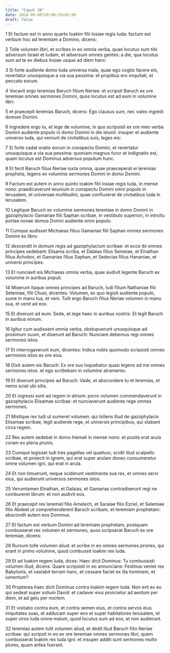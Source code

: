 ```yaml
---
title: "Caput 36"
date: 2024-09-06T20:00:55+02:00
draft: false
---
```



1 Et factum est in anno quarto Ioakim filii Iosiae regis Iuda: factum est verbum hoc ad Ieremiam a Domino, dicens:

2 Tolle volumen libri, et scribes in eo omnia verba, quae locutus sum tibi adversum Israel et Iudam, et adversum omnes gentes: a die, qua locutus sum ad te ex diebus Iosiae usque ad diem hanc:

3 Si forte audiente domo Iuda universa mala, quae ego cogito facere eis, revertatur unusquisque a via sua pessima: et propitius ero iniquitati, et peccato eorum.

4 Vocavit ergo Ieremias Baruch filium Neriae: et scripsit Baruch ex ore Ieremiae omnes sermones Domini, quos locutus est ad eum in volumine libri:

5 et praecepit Ieremias Baruch, dicens: Ego clausus sum, nec valeo ingredi domum Domini.

6 Ingredere ergo tu, et lege de volumine, in quo scripsisti ex ore meo verba Domini audiente populo in domo Domini in die ieiunii: insuper et audiente universo Iuda, qui veniunt de civitatibus suis, leges eis:

7 Si forte cadat oratio eorum in conspectu Domini, et revertatur unusquisque a via sua pessima: quoniam magnus furor et indignatio est, quam locutus est Dominus adversus populum hunc.

8 Et fecit Baruch filius Neriae iuxta omnia, quae praeceperat ei Ieremias propheta, legens ex volumine sermones Domini in domo Domini.

9 Factum est autem in anno quinto Ioakim filii Iosiae regis Iuda, in mense nono: praedicaverunt ieiunium in conspectu Domini omni populo in Ierusalem, et universae multitudini, quae confluxerat de civitatibus Iuda in Ierusalem.

10 Legitque Baruch ex volumine sermones Ieremiae in domo Domini in gazophylacio Gamariae filii Saphan scribae, in vestibulo superiori, in introitu portae novae domus Domni audiente omni populo.

11 Cumque audisset Michaeas filius Gamariae filii Saphan omnes sermones Domini ex libro:

12 descendit in domum regis ad gazophylacium scribae: et ecce ibi omnes principes sedebant: Elisama scriba, et Dalaias filius Semeiae, et Elnathan filius Achobor, et Gamarias filius Saphan, et Sedecias filius Hananiae, et universi principes.

13 Et nunciavit eis Michaeas omnia verba, quae audivit legente Baruch ex volumine in auribus populi.

14 Miserunt itaque omnes principes ad Baruch, Iudi filium Nathaniae filii Selemiae, filii Chusi, dicentes: Volumen, ex quo legisti audiente populo, sume in manu tua, et veni. Tulit ergo Baruch filius Neriae volumen in manu sua, et venit ad eos.

15 Et dixerunt ad eum: Sede, et lege haec in auribus nostris. Et legit Baruch in auribus eorum.

16 Igitur cum audissent omnia verba, obstupuerunt unusquisque ad proximum suum, et dixerunt ad Baruch: Nunciare debemus regi omnes sermones istos.

17 Et interrogaverunt eum, dicentes: Indica nobis quomodo scripsisti omnes sermones istos ex ore eius.

18 Dixit autem eis Baruch: Ex ore suo loquebatur quasi legens ad me omnes sermones istos. et ego scribebam in volumine atramento.

19 Et dixerunt principes ad Baruch: Vade, et abscondere tu et Ieremias, et nemo sciat ubi sitis.

20 Et ingressi sunt ad regem in atrium: porro volumen commendaverunt in gazophylacio Elisamae scribae: et nunciaverunt audiente rege omnes sermones.

21 Misitque rex Iudi ut sumeret volumen: qui tollens illud de gazophylacio Elisamae scribae, legit audiente rege, et universis principibus, qui stabant circa regem.

22 Rex autem sedebat in domo hiemali in mense nono: et posita erat arula coram eo plena prunis.

23 Cumque legisset Iudi tres pagellas vel quattuor, scidit illud scalpello scribae, et proiecit in ignem, qui erat super arulam donec consumeretur omne volumen igni, qui erat in arula.

24 Et non timuerunt, neque sciderunt vestimenta sua rex, et omnes servi eius, qui audierunt universos sermones istos.

25 Verumtamen Elnathan, et Dalaias, et Gamarias contradixerunt regi ne combureret librum: et non audivit eos.

26 Et praecepit rex Ieremiel filio Amelech, et Saraiae filio Ezriel, et Selemiae filio Abdeel ut comprehenderent Baruch scribam, et Ieremiam prophetam: abscondit autem eos Dominus.

27 Et factum est verbum Domini ad Ieremiam prophetam, postquam combusserat rex volumen et sermones, quos scripserat Baruch ex ore Ieremiae, dicens:

28 Rursum tolle volumen aliud: et scribe in eo omnes sermones priores, qui erant in primo volumine, quod combussit Ioakim rex Iuda.

29 Et ad Ioakim regem Iuda, dices: Haec dicit Dominus: Tu combussisti volumen illud, dicens: Quare scripsisti in eo annuncians: Festinus veniet rex Babylonis, et vastabit terram hanc, et cessare faciet ex illa hominem, et iumentum?

30 Propterea haec dicit Dominus contra Ioakim regem Iuda: Non erit ex eo qui sedeat super solium David: et cadaver eius proiicietur ad aestum per diem, et ad gelu per noctem.

31 Et visitabo contra eum, et contra semen eius, et contra servos eius iniquitates suas, et adducam super eos et super habitatores Ierusalem, et super viros Iuda omne malum, quod locutus sum ad eos, et non audierunt.

32 Ieremias autem tulit volumen aliud, et dedit illud Baruch filio Neriae scribae: qui scripsit in eo ex ore Ieremiae omnes sermones libri, quem combusserat Ioakim rex Iuda igni: et insuper additi sunt sermones multo plures, quam antea fuerant.

